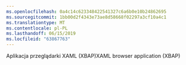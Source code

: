 ```yaml
---
ms.openlocfilehash: 0a4c14c623348422541327c6a6b0e10b24862695
ms.sourcegitcommit: 1bb00d2f4343e73ae8d58668f02297a3cf10a4c1
ms.translationtype: MT
ms.contentlocale: pl-PL
ms.lasthandoff: 06/15/2019
ms.locfileid: "63867763"
---
```

<span data-ttu-id="040fb-101">Aplikacja przeglądarki XAML (XBAP)</span><span class="sxs-lookup"><span data-stu-id="040fb-101">XAML browser application (XBAP)</span></span>